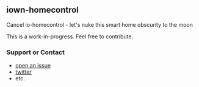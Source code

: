 ## iown-homecontrol

Cancel io-homecontrol - let's nuke this smart home obscurity to the moon

This is a work-in-progress. Feel free to contribute.

### Support or Contact

- [open an issue](https://github.com/Velocet/iown-homecontrol/issues/)
- [twitter](https://twitter.com/velocet)
- etc.
